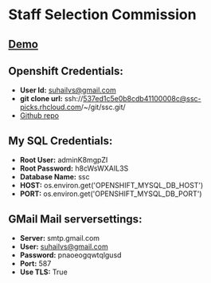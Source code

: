 Staff Selection Commission
==========================

##  [Demo](http://ssc-suhailvs.rhcloud.com)

Openshift Credentials:
----------------------

+ **User Id:** suhailvs@gmail.com
+ **git clone url:** ssh://537ed1c5e0b8cdb41100008c@ssc-picks.rhcloud.com/~/git/ssc.git/
+ [Github repo](https://github.com/suhailvs/ssc)


My SQL Credentials:
-------------------

+ **Root User:** adminK8mgpZI
+ **Root Password:** h8cWsWXAIL3S
+ **Database Name:** ssc
+ **HOST:** os.environ.get('OPENSHIFT_MYSQL_DB_HOST')
+ **PORT:** os.environ.get('OPENSHIFT_MYSQL_DB_PORT')

GMail Mail serversettings:
--------------------------

+ **Server:** smtp.gmail.com
+ **User:** suhailvs@gmail.com
+ **Password:** pnaoeogqwtqlgusd
+ **Port:** 587
+ **Use TLS:** True